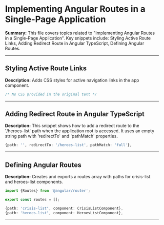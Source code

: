 # Implementing Angular Routes in a Single-Page Application

**Summary:** This file covers topics related to "Implementing Angular Routes in a Single-Page Application". Key snippets include: Styling Active Route Links, Adding Redirect Route in Angular TypeScript, Defining Angular Routes.

---

## Styling Active Route Links

**Description:** Adds CSS styles for active navigation links in the app component.

```css
/* No CSS provided in the original text */
```

---

## Adding Redirect Route in Angular TypeScript

**Description:** This snippet shows how to add a redirect route to the '/heroes-list' path when the application root is accessed. It uses an empty string path with 'redirectTo' and 'pathMatch' properties.

```typescript
{path: '', redirectTo: '/heroes-list', pathMatch: 'full'},
```

---

## Defining Angular Routes

**Description:** Creates and exports a routes array with paths for crisis-list and heroes-list components.

```typescript
import {Routes} from '@angular/router';

export const routes = [];

{path: 'crisis-list', component: CrisisListComponent},
{path: 'heroes-list', component: HeroesListComponent},
```

---